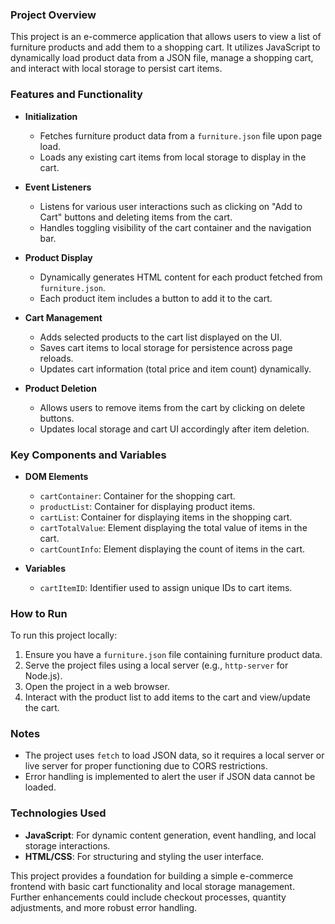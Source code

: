 ### Project Overview

This project is an e-commerce application that allows users to view a list of furniture products and add them to a shopping cart. It utilizes JavaScript to dynamically load product data from a JSON file, manage a shopping cart, and interact with local storage to persist cart items.

### Features and Functionality

- **Initialization**
  - Fetches furniture product data from a `furniture.json` file upon page load.
  - Loads any existing cart items from local storage to display in the cart.

- **Event Listeners**
  - Listens for various user interactions such as clicking on "Add to Cart" buttons and deleting items from the cart.
  - Handles toggling visibility of the cart container and the navigation bar.

- **Product Display**
  - Dynamically generates HTML content for each product fetched from `furniture.json`.
  - Each product item includes a button to add it to the cart.

- **Cart Management**
  - Adds selected products to the cart list displayed on the UI.
  - Saves cart items to local storage for persistence across page reloads.
  - Updates cart information (total price and item count) dynamically.

- **Product Deletion**
  - Allows users to remove items from the cart by clicking on delete buttons.
  - Updates local storage and cart UI accordingly after item deletion.

### Key Components and Variables

- **DOM Elements**
  - `cartContainer`: Container for the shopping cart.
  - `productList`: Container for displaying product items.
  - `cartList`: Container for displaying items in the shopping cart.
  - `cartTotalValue`: Element displaying the total value of items in the cart.
  - `cartCountInfo`: Element displaying the count of items in the cart.
  
- **Variables**
  - `cartItemID`: Identifier used to assign unique IDs to cart items.

### How to Run

To run this project locally:

1. Ensure you have a `furniture.json` file containing furniture product data.
2. Serve the project files using a local server (e.g., `http-server` for Node.js).
3. Open the project in a web browser.
4. Interact with the product list to add items to the cart and view/update the cart.

### Notes

- The project uses `fetch` to load JSON data, so it requires a local server or live server for proper functioning due to CORS restrictions.
- Error handling is implemented to alert the user if JSON data cannot be loaded.

### Technologies Used

- **JavaScript**: For dynamic content generation, event handling, and local storage interactions.
- **HTML/CSS**: For structuring and styling the user interface.

This project provides a foundation for building a simple e-commerce frontend with basic cart functionality and local storage management. Further enhancements could include checkout processes, quantity adjustments, and more robust error handling.
